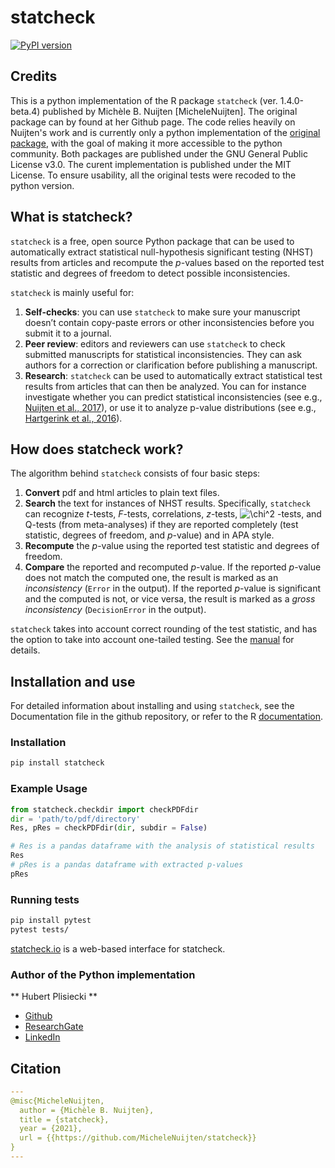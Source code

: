 
<!-- README.md is generated from README.Rmd. Please edit that file -->
<!-- after editing README.Rmd, run devtools::build_readme() -->

# statcheck

<!-- badges: start -->
[![PyPI version](https://badge.fury.io/py/statcheck.svg)](https://badge.fury.io/py/statcheck)
<!-- badges: end -->

## Credits
This is a python implementation of the R package `statcheck` (ver. 1.4.0-beta.4) published by Michèle B. Nuijten [MicheleNuijten]. The original package can by found at her Github 
page. The code relies heavily on Nuijten's work and is currently only a python implementation of the [original package](https://github.com/MicheleNuijten/statcheck), with the goal of making it more accessible to the 
python community. Both packages are published under the GNU General Public License v3.0. The curent implementation is published under the MIT 
License. To ensure usability, all the original tests were recoded to the python version.

## What is statcheck?

`statcheck` is a free, open source Python package that can be used to
automatically extract statistical null-hypothesis significant testing
(NHST) results from articles and recompute the *p*-values based on the
reported test statistic and degrees of freedom to detect possible
inconsistencies.

`statcheck` is mainly useful for:

1.  **Self-checks**: you can use `statcheck` to make sure your
    manuscript doesn’t contain copy-paste errors or other
    inconsistencies before you submit it to a journal.
2.  **Peer review**: editors and reviewers can use `statcheck` to check
    submitted manuscripts for statistical inconsistencies. They can ask
    authors for a correction or clarification before publishing a
    manuscript.
3.  **Research**: `statcheck` can be used to automatically extract
    statistical test results from articles that can then be analyzed.
    You can for instance investigate whether you can predict statistical
    inconsistencies (see e.g., [Nuijten et al.,
    2017](https://www.collabra.org/article/10.1525/collabra.102/)), or
    use it to analyze p-value distributions (see e.g., [Hartgerink et
    al., 2016](https://peerj.com/articles/1935/)).

## How does statcheck work?

The algorithm behind `statcheck` consists of four basic steps:

1.  **Convert** pdf and html articles to plain text files.
2.  **Search** the text for instances of NHST results. Specifically,
    `statcheck` can recognize *t*-tests, *F*-tests, correlations,
    *z*-tests,
    ![\chi^2](https://latex.codecogs.com/png.image?%5Cdpi%7B110%7D&space;%5Cbg_white&space;%5Cchi%5E2 "\chi^2")
    -tests, and Q-tests (from meta-analyses) if they are reported
    completely (test statistic, degrees of freedom, and *p*-value) and
    in APA style.
3.  **Recompute** the *p*-value using the reported test statistic and
    degrees of freedom.
4.  **Compare** the reported and recomputed *p*-value. If the reported
    *p*-value does not match the computed one, the result is marked as
    an *inconsistency* (`Error` in the output). If the reported
    *p*-value is significant and the computed is not, or vice versa, the
    result is marked as a *gross inconsistency* (`DecisionError` in the
    output).

`statcheck` takes into account correct rounding of the test statistic,
and has the option to take into account one-tailed testing. See the
[manual](http://rpubs.com/michelenuijten/statcheckmanual) for details.

## Installation and use

For detailed information about installing and using `statcheck`, see the
Documentation  file in the github repository, or refer to the R [documentation](https://statcheck.readthedocs.io/en/latest/).

### Installation
```bash
pip install statcheck
```
### Example Usage
```python
from statcheck.checkdir import checkPDFdir
dir = 'path/to/pdf/directory'
Res, pRes = checkPDFdir(dir, subdir = False)

# Res is a pandas dataframe with the analysis of statistical results
Res
# pRes is a pandas dataframe with extracted p-values
pRes
```
### Running tests
```bash
pip install pytest
pytest tests/
```

[statcheck.io](http://statcheck.io/) is a web-based interface for
statcheck.  

### Author of the Python implementation
** Hubert Plisiecki **
* [Github](https://github.com/hplisiecki)
* [ResearchGate](https://www.researchgate.net/profile/Hubert-Plisiecki-2)
* [LinkedIn](https://www.linkedin.com/in/hubert-plisiecki-64182b1ab/)

## Citation
```yaml
---
@misc{MicheleNuijten,  
  author = {Michèle B. Nuijten},  
  title = {statcheck},  
  year = {2021},  
  url = {{https://github.com/MicheleNuijten/statcheck}}  
}
---
```